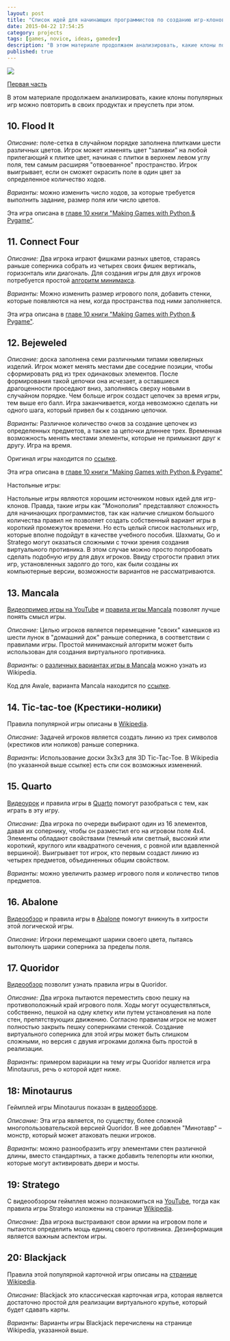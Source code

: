 ```yaml
---
layout: post
title: "Список идей для начинающих программистов по созданию игр-клонов. Часть 2."
date: 2015-04-22 17:54:25
category: projects
tags: [games, novice, ideas, gamedev]
description: "В этом материале продолжаем анализировать, какие клоны популярных игр можно повторить в своих продуктах и преуспеть при этом."
published: true
---
```

<img src="https://theasder.github.io/img/tic-tac-toe.jpg" class="img-responsive" /><br />

[Первая часть](http://theasder.github.io/projects/2015/04/17/list-of-ideas-for-games.html)

В этом материале продолжаем анализировать, какие клоны популярных игр можно повторить в своих продуктах и преуспеть при этом.

<!-- more -->

## **10. Flood It**

_Описание:_ поле-сетка в случайном порядке заполнена плитками шести различных цветов. Игрок может изменять цвет "заливки" на любой прилегающий к плитке цвет, начиная с плитки в верхнем левом углу поля, тем самым расширяя "отвоеванное" пространство. Игрок выигрывает, если он сможет окрасить поле в один цвет за определенное количество ходов.

_Варианты:_ можно изменить число ходов, за которые требуется выполнить задание, размер поля или число цветов.

Эта игра описана в [главе 10 книги "Making Games with Python & Pygame"](http://inventwithpython.com/pygame/chapter10.html).

## **11. Connect Four**

_Описание:_ Два игрока играют фишками разных цветов, стараясь раньше соперника собрать из четырех своих фишек вертикаль, горизонталь или диагональ. Для создания игры для двух игроков потребуется простой [алгоритм минимакса](https://ru.wikipedia.org/wiki/%D0%9C%D0%B8%D0%BD%D0%B8%D0%BC%D0%B0%D0%BA%D1%81).

_Варианты:_ Можно изменить размер игрового поля, добавить стенки, которые появляются на нем, когда пространства под ними заполняется.

Эта игра описана в [главе 10 книги "Making Games with Python & Pygame"](http://inventwithpython.com/pygame/chapter10.html).

## **12. Bejeweled**

_Описание:_ доска заполнена семи различными типами ювелирных изделий. Игрок может менять местами две соседние позиции, чтобы сформировать ряд из трех одинаковых элементов. После формирования такой цепочки она исчезает, а оставшиеся драгоценности проседают вниз, заполняясь сверху новыми в случайном порядке. Чем больше игрок создаст цепочек за время игры, тем выше его балл. Игра заканчивается, когда невозможно сделать ни одного шага, который привел бы к созданию цепочки.

_Варианты:_ Различное количество очков за создание цепочек из определенных предметов, а также за цепочки длиннее трех. Временная возможность менять местами элементы, которые не примыкают друг к другу. Игра на время.

Оригинал игры находится по [ссылке](http://www.bejeweled.com/).

Эта игра описана в [главе 10 книги "Making Games with Python & Pygame"](http://inventwithpython.com/pygame/chapter10.html)

Настольные игры:

Настольные игры являются хорошим источником новых идей для игр-клонов. Правда, такие игры как "Монополия" представляют сложность для начинающих программистов, так как наличие слишком большого количества правил не позволяет создать собственный вариант игры в короткий промежуток времени. Но есть целый список настольных игр, которые вполне подойдут в качестве учебного пособия. Шахматы, Go и Stratego могут оказаться сложными с точки зрения создания виртуального противника. В этом случае можно просто попробовать сделать подобную игру для двух игроков. Ввиду строгости правил этих игр, установленных задолго до того, как были созданы их компьютерные версии, возможности вариантов не рассматриваются.

## **13. Mancala**

[Видеопример игры на YouTube](https://www.youtube.com/watch?v=9Zvjk-OEtsw) и [правила игры Mancala](https://ru.wikipedia.org/wiki/%D0%9C%D0%B0%D0%BD%D0%BA%D0%B0%D0%BB%D0%B0) позволят лучше понять смысл игры.

_Описание:_ Целью игроков является перемещение "своих" камешков из шести лунок в "домашний док" раньше соперника, в соответствии с правилами игры. Простой минимаксный алгоритм может быть использован для создания виртуального противника.

_Варианты:_ о [различных вариантах игры в Mancala](http://en.wikipedia.org/wiki/List_of_mancala_games) можно узнать из Wikipedia.

Код для Awale, варианта Mancala находится по [ссылке](http://www.pygame.org/project-pyAwale-464-3779.html).

## **14. Tic-tac-toe (Крестики-нолики)**

Правила популярной игры описаны в [Wikipedia](https://ru.wikipedia.org/wiki/%D0%9A%D1%80%D0%B5%D1%81%D1%82%D0%B8%D0%BA%D0%B8-%D0%BD%D0%BE%D0%BB%D0%B8%D0%BA%D0%B8).

_Описание:_ Задачей игроков является создать линию из трех символов (крестиков или ноликов) раньше соперника.

_Варианты:_ Использование доски 3x3x3 для 3D Tic-Tac-Toe. В Wikipedia (по указанной выше ссылке) есть спи
сок возможных изменений.

## **15. Quarto**

[Видеоурок](https://www.youtube.com/watch?v=8yMqxUKQgkI) и правила игры в [Quarto](http://en.wikipedia.org/wiki/Quarto_%28board_game%29) помогут разобраться с тем, как играть в эту игру.

_Описание:_ Два игрока по очереди выбирают один из 16 элементов, давая их сопернику, чтобы он разместил его на игровом поле 4х4. Элементы обладают свойствами (темный или светлый, высокий или короткий, круглого или квадратного сечения, с ровной или вдавленной вершиной). Выигрывает тот игрок, кто первым создаст линию из четырех предметов, объединенных общим свойством.

_Варианты:_ можно увеличить размер игрового поля и количество типов предметов.

## **16. Abalone**

[Видеообзор](https://www.youtube.com/watch?v=L6ZBUwHNDaw) и правила игры в [Abalone](https://ru.wikipedia.org/wiki/%D0%90%D0%B1%D0%B0%D0%BB%D0%BE%D0%BD) помогут вникнуть в хитрости этой логической игры.

_Описание:_ Игроки перемещают шарики своего цвета, пытаясь вытолкнуть шарики соперника за пределы поля.

## **17. Quoridor**

[Видеообзор](https://www.youtube.com/watch?v=zrIiWN4cnxg) позволит узнать правила игры в Quoridor.

_Описание:_ Два игрока пытаются переместить свою пешку на противоположный край игрового поля. Ходы могут осуществляться, собственно, пешкой на одну клетку или путем установления на поле стен, препятствующих движению. Согласно правилам игрок не может полностью закрыть пешку соперниками стенкой. Создание виртуального соперника для этой игры может быть слишком сложными, но версия с двумя игроками должна быть простой в реализации.

_Варианты:_ примером вариации на тему игры Quoridor является игра Minotaurus, речь о которой идет ниже.

## **18: Minotaurus**

Геймплей игры Minotaurus показан в [видеообзоре](https://www.youtube.com/watch?v=5tNkPuYveXw).

_Описание:_ Эта игра является, по существу, более сложной многопользовательской версией Quoridor. В нее добавлен "Минотавр" – монстр, который может атаковать пешки игроков.

_Варианты:_ можно разнообразить игру элементами стен различной длины, вместо стандартных, а также добавить телепорты или кнопки, которые могут активировать двери и мосты.

## **19: Stratego**

С видеообзором геймплея можно познакомиться на [YouTube](https://www.youtube.com/watch?v=9_-dabt0ee8), тогда как правила игры Stratego изложены на странице [Wikipedia](https://ru.wikipedia.org/wiki/%D0%A1%D1%82%D1%80%D0%B0%D1%82%D0%B5%D0%B3%D0%BE).

_Описание:_ Два игрока выстраивают свои армии на игровом поле и пытаются определить мощь единиц своего противника. Дезинформация является важным аспектом игры.

## **20: Blackjack**

Правила этой популярной карточной игры описаны на [странице Wikipedia](https://ru.wikipedia.org/wiki/%D0%91%D0%BB%D1%8D%D0%BA%D0%B4%D0%B6%D0%B5%D0%BA).

_Описание:_ Blackjack это классическая карточная игра, которая является достаточно простой для реализации виртуального крупье, который будет сдавать карты.

_Варианты:_ Варианты игры Blackjack перечислены на странице Wikipedia, указанной выше. 

